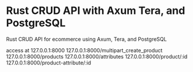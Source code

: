 # Rust CRUD API with Axum Tera, and PostgreSQL

Rust CRUD API for ecommerce using Axum, Tera, and PostgreSQL

access at 127.0.0.1:8000
127.0.0.1:8000/multipart_create_product
127.0.0.1:8000/products
127.0.0.1:8000/attributes
127.0.0.1:8000/product/:id
127.0.0.1:8000/product-attribute/:id
